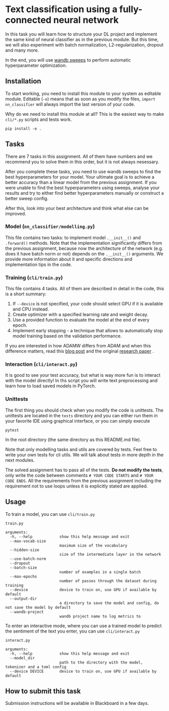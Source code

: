 # Text classification using a fully-connected neural network

In this task you will learn how to structure your DL project and implement the same kind
of neural classifier as in the previous module.
But this time, we will also experiment with batch normalization, L2-regularization, dropout
and many more.

In the end, you will use [wandb sweeps](https://docs.wandb.com/sweeps) to perform
automatic hyperparameter optimization.

## Installation

To start working, you need to install this module to your system as editable module.
Editable (`-e`) means that as soon as you modify the files, `import nn_classifier`
will always import the last version of your code.

Why do we need to install this module at all? This is the easiest way to make `cli/*.py`
scripts and tests work.

```
pip install -e .
```

## Tasks

There are 7 tasks in this assignment.
All of them have numbers and we recommend you to solve them in this order,
but it is not always nesessary.

After you complete these tasks, you need to use wandb sweeps to find
the best hyperparameters for your model.
Your ultimate goal is to achieve a better accuracy than
a linear model from the previous assignment.
If you were unable to find the best hyperparameters using sweeps, analyse your results
and try to either find better hyperparameters manually or construct a better sweep config.

After this, look into your best architecture and think what else can be improved.

### Model (`nn_classifier/modelling.py`)

This file contains two tasks: to implement model `.__init__()` and `.forward()` methods.
Note that the implementation significantly differs from the previous assignment,
because now the architecture of the network (e.g. does it have batch norm or not)
depends on the `.__init__()` arguments.
We provide more information about it and specific directions and implementation tips in the
code.

### Training (`cli/train.py`)

This file contains 4 tasks. All of them are described in detail in the code,
this is a short summary:

1. If `--device` is not specified, your code should select
GPU if it is available and CPU instead.
1. Create optimizer with a specified learning rate and weight decay.
1. Use a provided function to evaluate the model at the end of every epoch.
1. Implement early stopping - a technique that allows to automatically stop model
   training based on the validation performance.

If you are interested in how ADAMW differs from ADAM and when this difference matters,
read this
[blog post](https://towardsdatascience.com/why-adamw-matters-736223f31b5d)
and the original
[research paper](https://arxiv.org/abs/1711.05101)
.

### Interaction (`cli/interact.py`)

It is good to see your test accuracy, but what is way more fun is to interact with the
model directly! In ths script you will write text preprocessing and learn how to load
saved models in PyTorch.

### Unittests

The first thing you should check when you modify the code is unittests.
The unittests are located in the `tests` directory and you can either run them in your
favorite IDE using graphical interface, or you can simply execute

```
pytest
```

In the root directory (the same directory as this README.md file).

Note that only modelling tasks and utils are covered by tests.
Feel free to write your own tests for cli utils.
We will talk about tests in more depth in the next modules.

The solved assignment has to pass all of the tests. **Do not modify the tests**,
only write the code between comments `# YOUR CODE STARTS` and `# YOUR CODE ENDS`.
All the requirements from the previous assignment including the requirement not to use loops 
unless it is explicitly stated are applied.

## Usage

To train a model, you can use `cli/train.py`

```
train.py

arguments:
  -h, --help            show this help message and exit
  --max-vocab-size
                        maximum size of the vocabulary
  --hidden-size
                        size of the intermediate layer in the network
  --use-batch-norm
  --dropout
  --batch-size
                        number of examples in a single batch
  --max-epochs
                        number of passes through the dataset during training
  --device              device to train on, use GPU if available by default
  --output-dir
                        a directory to save the model and config, do not save the model by default
  --wandb-project
                        wandb project name to log metrics to
```

To enter an interactive mode, where you can use a trained model to
predict the sentiment of the text you enter, you can use `cli/interact.py`

```
interact.py

arguments:
  -h, --help            show this help message and exit
  --model_dir
                        path to the directory with the model, tokenizer and a toml config
  --device DEVICE       device to train on, use GPU if available by default

```

## How to submit this task

Submission instructions will be available in Blackboard in a few days.

